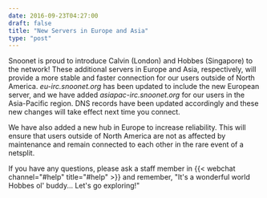 ```yaml
---
date: 2016-09-23T04:27:00
draft: false
title: "New Servers in Europe and Asia"
type: "post"
---
```


Snoonet is proud to introduce Calvin (London) and Hobbes (Singapore) to the network! These additional servers in Europe and Asia, respectively, will provide a more stable and faster connection for our users outside of North America. *eu-irc.snoonet.org* has been updated to include the new European server, and we have added *asiapac-irc.snoonet.org* for our users in the Asia-Pacific region. DNS records have been updated accordingly and these new changes will take effect next time you connect.

We have also added a new hub in Europe to increase reliability. This will ensure that users outside of North America are not as affected by maintenance and remain connected to each other in the rare event of a netsplit.

If you have any questions, please ask a staff member in {{< webchat channel="#help" title="#help" >}} and remember, "It's a wonderful world Hobbes ol' buddy... Let's go exploring!"
